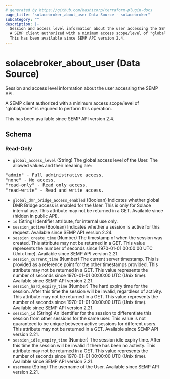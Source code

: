 ```yaml
---
# generated by https://github.com/hashicorp/terraform-plugin-docs
page_title: "solacebroker_about_user Data Source - solacebroker"
subcategory: ""
description: |-
  Session and access level information about the user accessing the SEMP API.
  A SEMP client authorized with a minimum access scope/level of "global/none" is required to perform this operation.
  This has been available since SEMP API version 2.4.
---
```


# solacebroker_about_user (Data Source)

Session and access level information about the user accessing the SEMP API.



A SEMP client authorized with a minimum access scope/level of "global/none" is required to perform this operation.

This has been available since SEMP API version 2.4.



<!-- schema generated by tfplugindocs -->
## Schema

### Read-Only

- `global_access_level` (String) The global access level of the User. The allowed values and their meaning are:

<pre>
"admin" - Full administrative access.
"none" - No access.
"read-only" - Read only access.
"read-write" - Read and write access.
</pre>
- `global_dmr_bridge_access_enabled` (Boolean) Indicates whether global DMR Bridge access is enabled for the User. This is only for Solace internal use. This attribute may not be returned in a GET. Available since (hidden in public API).
- `id` (String) Identifier attribute, for internal use only.
- `session_active` (Boolean) Indicates whether a session is active for this request. Available since SEMP API version 2.24.
- `session_create_time` (Number) The timestamp of when the session was created. This attribute may not be returned in a GET. This value represents the number of seconds since 1970-01-01 00:00:00 UTC (Unix time). Available since SEMP API version 2.21.
- `session_current_time` (Number) The current server timestamp. This is provided as a reference point for the other timestamps provided. This attribute may not be returned in a GET. This value represents the number of seconds since 1970-01-01 00:00:00 UTC (Unix time). Available since SEMP API version 2.21.
- `session_hard_expiry_time` (Number) The hard expiry time for the session. After this time the session will be invalid, regardless of activity. This attribute may not be returned in a GET. This value represents the number of seconds since 1970-01-01 00:00:00 UTC (Unix time). Available since SEMP API version 2.21.
- `session_id` (String) An identifier for the session to differentiate this session from other sessions for the same user. This value is not guaranteed to be unique between active sessions for different users. This attribute may not be returned in a GET. Available since SEMP API version 2.21.
- `session_idle_expiry_time` (Number) The session idle expiry time. After this time the session will be invalid if there has been no activity. This attribute may not be returned in a GET. This value represents the number of seconds since 1970-01-01 00:00:00 UTC (Unix time). Available since SEMP API version 2.21.
- `username` (String) The username of the User. Available since SEMP API version 2.21.
